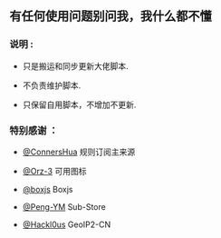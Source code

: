 
## 有任何使用问题别问我，我什么都不懂
### 说明 :

* 只是搬运和同步更新大佬脚本.

* 不负责维护脚本.

* 只保留自用脚本，不增加不更新.

### 特别感谢 ：

* [@ConnersHua](https://github.com/DivineEngine/Profiles/tree/master) 规则订阅主来源

* [@Orz-3](https://github.com/Orz-3/mini) 可用图标

* [@boxjs](https://chavyleung.gitbook.io/boxjs/) Boxjs

* [@Peng-YM](https://github.com/Peng-YM/Sub-Store/tree/master/config) Sub-Store

* [@Hackl0us](https://github.com/Hackl0us/GeoIP2-CN) GeoIP2-CN




